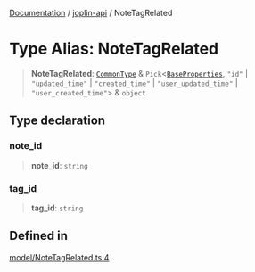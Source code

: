 [Documentation](../../packages.md) / [joplin-api](../index.md) / NoteTagRelated

# Type Alias: NoteTagRelated

> **NoteTagRelated**: [`CommonType`](../interfaces/CommonType.md) & `Pick`\<[`BaseProperties`](../interfaces/BaseProperties.md), `"id"` \| `"updated_time"` \| `"created_time"` \| `"user_updated_time"` \| `"user_created_time"`\> & `object`

## Type declaration

### note_id

> **note_id**: `string`

### tag_id

> **tag_id**: `string`

## Defined in

[model/NoteTagRelated.ts:4](https://github.com/rxliuli/joplin-utils/blob/4824c3237f6c8bc282f001f71c149c89286aefdc/packages/joplin-api/src/model/NoteTagRelated.ts#L4)
